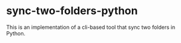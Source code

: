 # sync-two-folders-python
This is an implementation of a cli-based tool that sync two folders in Python.
